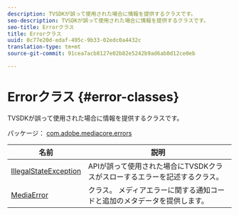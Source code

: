 ```yaml
---
description: TVSDKが誤って使用された場合に情報を提供するクラスです。
seo-description: TVSDKが誤って使用された場合に情報を提供するクラスです。
seo-title: Errorクラス
title: Errorクラス
uuid: 0c77e20d-edaf-495c-9b33-02edc0a4432c
translation-type: tm+mt
source-git-commit: 91cea7acb8127e02b82e5242b9ad6ab0d12ce0eb

---
```



# Errorクラス {#error-classes}

TVSDKが誤って使用された場合に情報を提供するクラスです。

パッケージ： [com.adobe.mediacore.errors](https://help.adobe.com/en_US/primetime/api/psdk/asdoc-dhls_1.4/com/adobe/mediacore/errors/package-detail.html)

| 名前 | 説明 |
|---|---|
| [IllegalStateException](https://help.adobe.com/en_US/primetime/api/psdk/asdoc-dhls_1.4/com/adobe/mediacore/errors/IllegalStateException.html) | APIが誤って使用された場合にTVSDKクラスがスローするエラーを記述するクラス。 |
| [MediaError](https://help.adobe.com/en_US/primetime/api/psdk/asdoc-dhls_1.4/com/adobe/mediacore/errors/MediaError.html) | クラス。 メディアエラーに関する通知コードと追加のメタデータを提供します。 |

